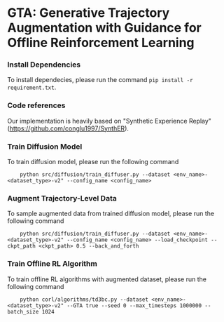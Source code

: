 # GTA: Generative Trajectory Augmentation with Guidance for Offline Reinforcement Learning

### Install Dependencies
To install dependecies, please run the command `pip install -r requirement.txt`.

### Code references
Our implementation is heavily based on "Synthetic Experience Replay" (https://github.com/conglu1997/SynthER). 

### Train Diffusion Model
To train diffusion model, please run the following command
```
    python src/diffusion/train_diffuser.py --dataset <env_name>-<dataset_type>-v2" --config_name <config_name>
```

### Augment Trajectory-Level Data
To sample augmented data from trained diffusion model, please run the following command
```
    python src/diffusion/train_diffuser.py --dataset <env_name>-<dataset_type>-v2" --config_name <config_name> --load_checkpoint --ckpt_path <ckpt_path> 0.5 --back_and_forth
```

### Train Offline RL Algorithm
To train offline RL algorithms with augmented dataset, please run the following command
```
    python corl/algorithms/td3bc.py --dataset <env_name>-<dataset_type>-v2" --GTA true --seed 0 --max_timesteps 1000000 --batch_size 1024
```
